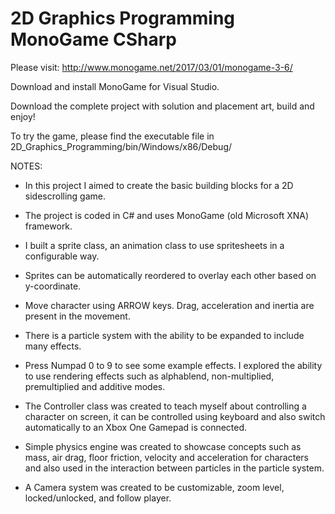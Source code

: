 # 2D Graphics Programming MonoGame CSharp

Please visit: http://www.monogame.net/2017/03/01/monogame-3-6/

Download and install MonoGame for Visual Studio.

Download the complete project with solution and placement art, build and enjoy!

To try the game, please find the executable file in 2D_Graphics_Programming/bin/Windows/x86/Debug/

NOTES:

- In this project I aimed to create the basic building blocks for a 2D sidescrolling game.

- The project is coded in C# and uses MonoGame (old Microsoft XNA) framework.

- I built a sprite class, an animation class to use spritesheets in a configurable way.

- Sprites can be automatically reordered to overlay each other based on y-coordinate.

- Move character using ARROW keys. Drag, acceleration and inertia are present in the movement.

- There is a particle system with the ability to be expanded to include many effects.

- Press Numpad 0 to 9 to see some example effects. I explored the ability to use rendering effects such as alphablend, non-multiplied, premultiplied and additive modes.

- The Controller class was created to teach myself about controlling a character on screen, it can be controlled using keyboard and also switch automatically to an Xbox One Gamepad is connected.

- Simple physics engine was created to showcase concepts such as mass, air drag, floor friction, velocity and acceleration for characters and also used in the interaction between particles in the particle system.

- A Camera system was created to be customizable, zoom level, locked/unlocked, and follow player.
